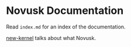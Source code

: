 # Novusk Documentation

Read ``index.md`` for an index of the documentation.

[new-kernel](https://gihtub.com/new-kernel/new-kernel/) talks about what Novusk.
